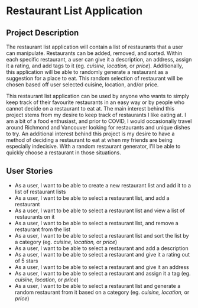 # Restaurant List Application



## Project Description

The restaurant list application will contain a list of restaurants that a user can manipulate. 
Restaurants can be added, removed, and sorted. Within each specific restaurant, a user can give 
it a description, an address, assign it a rating, and add tags to it (eg. *cuisine, location,* or *price*). 
Additionally, this application will be able to randomly generate a restaurant as a suggestion for a place to eat. 
This random selection of restaurant will be chosen based off user selected cuisine, location, and/or price.

This restaurant list application can be used by anyone who wants to simply keep track of their favourite
restaurants in an easy way or by people who cannot decide on a restaurant to eat at. The main interest behind this 
project stems from my desire to keep track of restaurants I like eating at. I am a bit of a food enthusiast, and prior 
to COVID, I would occasionally travel around Richmond and Vancouver looking for restaurants and unique dishes to try. 
An additional interest behind this project is my desire to have a method of deciding a restaurant to eat at when
my friends are being especially indecisive. With a random restaurant generator, I'll be able to quickly choose a 
restaurant in those situations. 

## User Stories

- As a user, I want to be able to create a new restaurant list and add it to a list of restaurant lists
- As a user, I want to be able to select a restaurant list, and add a restaurant 
- As a user, I want to be able to select a restaurant list and view a list of restaurants on it
- As a user, I want to be able to select a restaurant list, and remove a restaurant from the list
- As a user, I want to be able to select a restaurant list and sort the list by a category (eg. *cuisine, location,* or 
*price*)
- As a user, I want to be able to select a restaurant and add a description 
- As a user, I want to be able to select a restaurant and give it a rating out of 5 stars
- As a user, I want to be able to select a restaurant and give it an address
- As a user, I want to be able to select a restaurant and assign it a tag (eg. *cuisine, location,* or *price*)
- As a user, I want to be able to select a restaurant list and generate a random restaurant from it based on a category
(eg. *cuisine, location,* or *price*)


